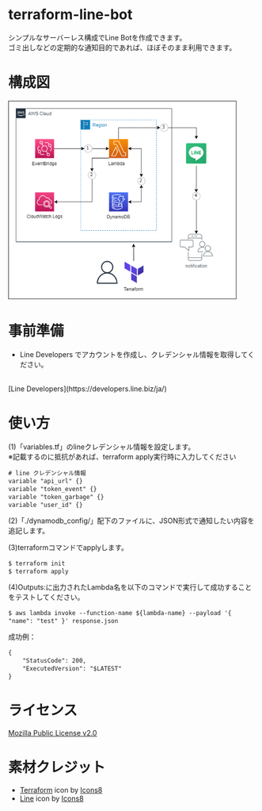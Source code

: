 # terraform-line-bot
シンプルなサーバーレス構成でLine Botを作成できます。
<br>
ゴミ出しなどの定期的な通知目的であれば、ほぼそのまま利用できます。

# 構成図
<p>
<img height="400px" src="./src/terraform-aws-linebot.drawio.png">
</p>

# 事前準備
- Line Developers でアカウントを作成し、クレデンシャル情報を取得してください。
<br>
[Line Developers](https://developers.line.biz/ja/)

# 使い方

(1)「variables.tf」のlineクレデンシャル情報を設定します。
<br>※記載するのに抵抗があれば、terraform apply実行時に入力してください
```
# line クレデンシャル情報
variable "api_url" {}
variable "token_event" {}
variable "token_garbage" {}
variable "user_id" {}
```

(2)「./dynamodb_config/」配下のファイルに、JSON形式で通知したい内容を追記します。

(3)terraformコマンドでapplyします。
```
$ terraform init
$ terraform apply
```

(4)Outputs:に出力されたLambda名を以下のコマンドで実行して成功することをテストしてください。
```
$ aws lambda invoke --function-name ${lambda-name} --payload '{ "name": "test" }' response.json
```
成功例：
```
{
    "StatusCode": 200,
    "ExecutedVersion": "$LATEST"
}
```

# ライセンス
[Mozilla Public License v2.0](https://github.com/Lamaglama39/terraform-for-aws/blob/main/LICENSE)

# 素材クレジット
- <a target="_blank" href="https://icons8.com/icon/WncR8Bcg5nE9/terraform">Terraform</a> icon by <a target="_blank" href="https://icons8.com">Icons8</a>
- <a target="_blank" href="https://icons8.com/icon/0ZWDaCvmIF4I/line">Line</a> icon by <a target="_blank" href="https://icons8.com">Icons8</a>